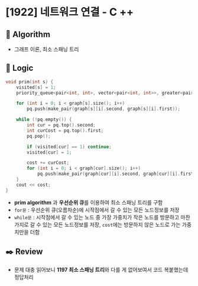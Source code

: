 # [1922] 네트워크 연결 - C ++

## :pushpin: **Algorithm**

- 그래프 이론, 최소 스패닝 트리


## :round_pushpin: **Logic**

```c++
void prim(int s) {
	visited[s] = 1;
	priority_queue<pair<int, int>, vector<pair<int, int>>, greater<pair<int, int>>> pq;

	for (int i = 0; i < graph[s].size(); i++)
		pq.push(make_pair(graph[s][i].second, graph[s][i].first));

	while (!pq.empty()) {
		int cur = pq.top().second;
		int curCost = pq.top().first;
		pq.pop();

		if (visited[cur] == 1) continue;
		visited[cur] = 1;

		cost += curCost;
		for (int i = 0; i < graph[cur].size(); i++)
			pq.push(make_pair(graph[cur][i].second, graph[cur][i].first));
	}
	cout << cost;
}
```

- **prim algorithm** 과 **우선순위 큐**를 이용하여 최소 스패닝 트리를 구함
- `for문` : 우선순위 큐(오름차순)에 시작점에서 갈 수 있는 모든 노드정보를 저장
- `while문` : 시작점에서 갈 수 있는 노드 중 가장 가중치가 작은 노드를 방문하고 마찬가지로 갈 수 있는 모든 노드정보를 저장, `cost`에는 방문하지 않은 노드로 가는 가중치만을 더함

## :black_nib: **Review**

- 문제 대충 읽어보니 **1197 최소 스패닝 트리**와 다를 게 없어보여서 코드 복붙했는데 정답처리